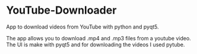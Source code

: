 # YouTube-Downloader
App to download videos from YouTube with python and pyqt5.

The app allows you to download .mp4 and .mp3 files from a youtube video. The UI is make with pyqt5 and for downloading the videos I used pytube.
